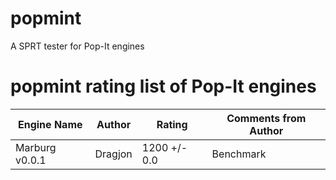 # popmint
 A SPRT tester for Pop-It engines
# popmint rating list of Pop-It engines
| Engine Name        | Author        | Rating        | Comments from Author |
|--------------------|---------------|---------------|----------------------|
| Marburg v0.0.1     | Dragjon       | 1200 +/- 0.0  | Benchmark            |
